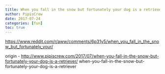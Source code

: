 ```yaml
---
title: When you fall in the snow but fortunately your dog is a retriever
author: PipisCrew
date: 2017-07-24
categories: [fun]
toc: true
---
```


https://www.reddit.com/r/aww/comments/6p31y5/when_you_fall_in_the_snow_but_fortunately_your/

origin - http://www.pipiscrew.com/2017/07/when-you-fall-in-the-snow-but-fortunately-your-dog-is-a-retriever/ when-you-fall-in-the-snow-but-fortunately-your-dog-is-a-retriever